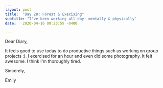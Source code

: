 ```yaml
---
layout: post
title:  "Day 28: Forest & Execising"
subtitle: "I've been working all day- mentally & physically"
date:   2020-04-16 00:23:59 -0400

---
```


Dear Diary,

It feels good to use today to do productive things such as working on group projects :). I exercised for an hour and even did some photography. It felt awesome. I think I'm thoroughly tired. 

Sincerely,

Emily